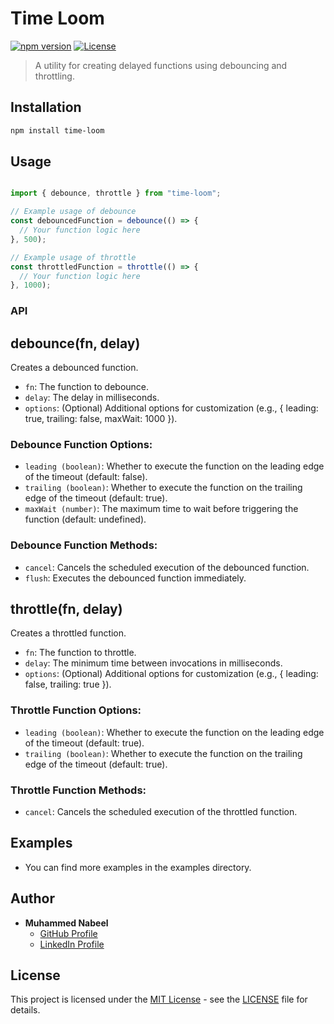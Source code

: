 # Time Loom

[![npm version](https://badge.fury.io/js/time-loom.svg)](https://www.npmjs.com/package/time-loom)
[![License](https://img.shields.io/badge/license-MIT-blue.svg)](https://opensource.org/licenses/MIT)

> A utility for creating delayed functions using debouncing and throttling.

## Installation

```bash
npm install time-loom
```

## Usage

```javascript

import { debounce, throttle } from "time-loom";

// Example usage of debounce
const debouncedFunction = debounce(() => {
  // Your function logic here
}, 500);

// Example usage of throttle
const throttledFunction = throttle(() => {
  // Your function logic here
}, 1000);
```

### API

## debounce(fn, delay)

Creates a debounced function.

- `fn`: The function to debounce.
- `delay`: The delay in milliseconds.
- `options`: (Optional) Additional options for customization (e.g., { leading: true, trailing: false, maxWait: 1000 }).

### Debounce Function Options:

- `leading (boolean)`: Whether to execute the function on the leading edge of the timeout (default: false).
- `trailing (boolean)`: Whether to execute the function on the trailing edge of the timeout (default: true).
- `maxWait (number)`: The maximum time to wait before triggering the function (default: undefined).

### Debounce Function Methods:

- `cancel`: Cancels the scheduled execution of the debounced function.
- `flush`: Executes the debounced function immediately.

## throttle(fn, delay)

Creates a throttled function.

- `fn`: The function to throttle.
- `delay`: The minimum time between invocations in milliseconds.
- `options`: (Optional) Additional options for customization (e.g., { leading: false, trailing: true }).

### Throttle Function Options:

- `leading (boolean)`: Whether to execute the function on the leading edge of the timeout (default: true).
- `trailing (boolean)`: Whether to execute the function on the trailing edge of the timeout (default: true).

### Throttle Function Methods:

- `cancel`: Cancels the scheduled execution of the throttled function.

## Examples

- You can find more examples in the examples directory.

## Author

- **Muhammed Nabeel**
  - [GitHub Profile](https://github.com/nabeel-ncz)
  - [LinkedIn Profile](https://www.linkedin.com/in/muhammed-nabeel-b71279254/)

## License

This project is licensed under the [MIT License](./LICENSE.md) - see the [LICENSE](./LICENSE.md) file for details.
